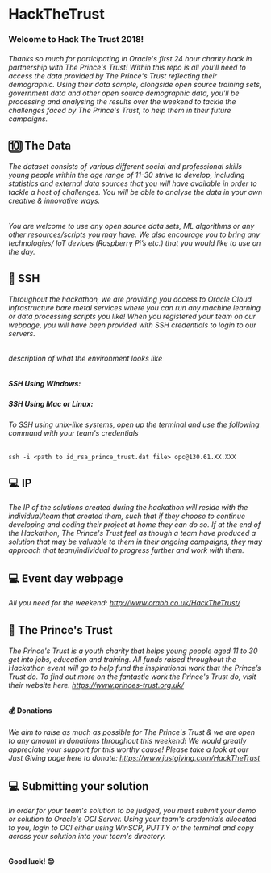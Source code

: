 # HackTheTrust

### Welcome to Hack The Trust 2018! 

###### Thanks so much for participating in Oracle's first 24 hour charity hack in partnership with The Prince's Trust! Within this repo is all you'll need to access the data provided by The Prince's Trust reflecting their demographic. Using their data sample, alongside open source training sets, government data and other open source demographic data, you'll be processing and analysing the results over the weekend to tackle the challenges faced by The Prince's Trust, to help them in their future campaigns.

## 🔟 The Data

###### The dataset consists of various different social and professional skills young people within the age range of 11-30 strive to develop, including statistics and external data sources that you will have available in order to tackle a host of challenges. You will be able to analyse the data in your own creative & innovative ways.

###### You are welcome to use any open source data sets, ML algorithms or any other resources/scripts you may have. We also encourage you to bring any technologies/ IoT devices (Raspberry Pi’s etc.) that you would like to use on the day.

## 🔑 SSH

###### Throughout the hackathon, we are providing you access to Oracle Cloud Infrastructure bare metal services where you can run any machine learning or data processing scripts you like! When you registered your team on our webpage, you will have been provided with SSH credentials to login to our servers.

###### description of what the environment looks like

##### SSH Using Windows:

##### SSH Using Mac or Linux:
###### To SSH using unix-like systems, open up the terminal and use the following command with your team's credentials
```
ssh -i <path to id_rsa_prince_trust.dat file> opc@130.61.XX.XXX
```

## 💻 IP

###### The IP of the solutions created during the hackathon will reside with the individual/team that created them, such that if they choose to continue developing and coding their project at home they can do so. If at the end of the Hackathon, The Prince's Trust feel as though a team have produced a solution that may be valuable to them in their ongoing campaigns, they may approach that team/individual to progress further and work with them.

## 💻 Event day webpage

###### All you need for the weekend: http://www.orabh.co.uk/HackTheTrust/

## 👦 The Prince's Trust

###### The Prince's Trust is a youth charity that helps young people aged 11 to 30 get into jobs, education and training. All funds raised throughout the Hackathon event will go to help fund the inspirational work that the Prince’s Trust do. To find out more on the fantastic work the Prince's Trust do, visit their website here. https://www.princes-trust.org.uk/

#### 💰 Donations

###### We aim to raise as much as possible for The Prince's Trust & we are open to any amount in donations throughout this weekend! We would greatly appreciate your support for this worthy cause! Please take a look at our Just Giving page here to donate: https://www.justgiving.com/HackTheTrust


## 💻 Submitting your solution

###### In order for your team's solution to be judged, you must submit your demo or solution to Oracle's OCI Server. Using your team's credentials allocated to you, login to OCI either using WinSCP, PUTTY or the terminal and copy across your solution into your team's directory.


#### Good luck! 😊 

